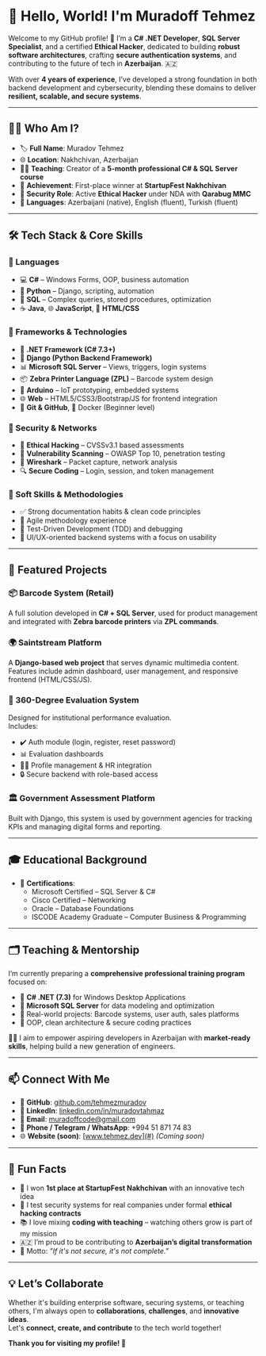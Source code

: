 # 👋 Hello, World! I'm **Muradoff Tehmez**

Welcome to my GitHub profile! 🚀 I’m a **C# .NET Developer**, **SQL Server Specialist**, and a certified **Ethical Hacker**, dedicated to building **robust software architectures**, crafting **secure authentication systems**, and contributing to the future of tech in **Azerbaijan**. 🇦🇿

With over **4 years of experience**, I’ve developed a strong foundation in both backend development and cybersecurity, blending these domains to deliver **resilient, scalable, and secure systems**.

---

## 🧑‍💻 Who Am I?

- 🏷️ **Full Name**: Muradov Tehmez
- 🌐 **Location**: Nakhchivan, Azerbaijan
- 👨‍🏫 **Teaching**: Creator of a **5-month professional C# & SQL Server course**
- 🥇 **Achievement**: First-place winner at **StartupFest Nakhchivan**
- 🔐 **Security Role**: Active **Ethical Hacker** under NDA with **Qarabug MMC**
- 💬 **Languages**: Azerbaijani (native), English (fluent), Turkish (fluent)

---

## 🛠️ Tech Stack & Core Skills

### 🔹 Languages
- 💻 **C#** – Windows Forms, OOP, business automation  
- 🐍 **Python** – Django, scripting, automation  
- 🏢 **SQL** – Complex queries, stored procedures, optimization  
- ☕ **Java**, 🌐 **JavaScript**, 📜 **HTML/CSS**

### 🔹 Frameworks & Technologies
- 🧩 **.NET Framework (C# 7.3+)**
- 🌿 **Django (Python Backend Framework)**
- 📊 **Microsoft SQL Server** – Views, triggers, login systems
- 📦 **Zebra Printer Language (ZPL)** – Barcode system design  
- 🤖 **Arduino** – IoT prototyping, embedded systems
- 🌐 **Web** – HTML5/CSS3/Bootstrap/JS for frontend integration
- 🐙 **Git & GitHub**, 🐳 Docker (Beginner level)

### 🔹 Security & Networks
- 🔐 **Ethical Hacking** – CVSSv3.1 based assessments  
- 🧠 **Vulnerability Scanning** – OWASP Top 10, penetration testing  
- 📡 **Wireshark** – Packet capture, network analysis  
- 🔍 **Secure Coding** – Login, session, and token management

### 🔹 Soft Skills & Methodologies
- ✅ Strong documentation habits & clean code principles  
- 👥 Agile methodology experience  
- 🔁 Test-Driven Development (TDD) and debugging  
- 🧩 UI/UX-oriented backend systems with a focus on usability  

---

## 🌟 Featured Projects

### 📦 Barcode System (Retail)
A full solution developed in **C# + SQL Server**, used for product management and integrated with **Zebra barcode printers** via **ZPL commands**.

### 🌍 Saintstream Platform
A **Django-based web project** that serves dynamic multimedia content. Features include admin dashboard, user management, and responsive frontend (HTML/CSS/JS).

### 🔄 360-Degree Evaluation System
Designed for institutional performance evaluation.  
Includes:
- ✔️ Auth module (login, register, reset password)
- 📊 Evaluation dashboards
- 🧑‍💼 Profile management & HR integration
- 🔒 Secure backend with role-based access

### 🏛️ Government Assessment Platform
Built with Django, this system is used by government agencies for tracking KPIs and managing digital forms and reporting.

---

## 🎓 Educational Background


- 🏅 **Certifications**:
  - Microsoft Certified – SQL Server & C#
  - Cisco Certified – Networking
  - Oracle – Database Foundations
  - ISCODE Academy Graduate – Computer Business & Programming

---

## 🗂️ Teaching & Mentorship

I’m currently preparing a **comprehensive professional training program** focused on:
- 🔹 **C# .NET (7.3)** for Windows Desktop Applications
- 🔹 **Microsoft SQL Server** for data modeling and optimization
- 🔹 Real-world projects: Barcode systems, user auth, sales platforms
- 🔹 OOP, clean architecture & secure coding practices

👨‍🏫 I aim to empower aspiring developers in Azerbaijan with **market-ready skills**, helping build a new generation of engineers.

---

## 📫 Connect With Me

- 🔗 **GitHub**: [github.com/tehmezmuradov](https://github.com/tehmezmuradov)
- 💼 **LinkedIn**: [linkedin.com/in/muradovtahmaz](https://www.linkedin.com/in/muradovtahmaz)
- 📧 **Email**: muradoffcode@gmail.com
- 📱 **Phone / Telegram / WhatsApp**: +994 51 871 74 83  
- 🌐 **Website (soon)**: [www.tehmez.dev](#) *(Coming soon)*

---

## 🎉 Fun Facts

- 🥇 I won **1st place at StartupFest Nakhchivan** with an innovative tech idea  
- 🔐 I test security systems for real companies under formal **ethical hacking contracts**  
- 📚 I love mixing **coding with teaching** – watching others grow is part of my mission  
- 🇦🇿 I’m proud to be contributing to **Azerbaijan’s digital transformation**  
- 🎯 Motto: _"If it's not secure, it's not complete."_  

---

## 💡 Let’s Collaborate

Whether it's building enterprise software, securing systems, or teaching others, I'm always open to **collaborations**, **challenges**, and **innovative ideas**.  
Let's **connect, create, and contribute** to the tech world together!

**Thank you for visiting my profile! 🌟**

